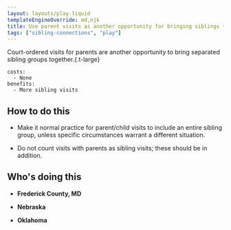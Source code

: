 ```yaml
---
layout: layouts/play.liquid
templateEngineOverride: md,njk
title: Use parent visits as another opportunity for bringing siblings together
tags: ["sibling-connections", "play"]
---
```


Court-ordered visits for parents are another opportunity to bring separated sibling groups together.{.t-large}

    costs:
      - None
    benefits:
      - More sibling visits

## How to do this

* Make it normal practice for parent/child visits to include an entire sibling group, unless specific circumstances warrant a different situation.

* Do not count visits with parents as sibling visits; these should be in addition.

## Who's doing this

* **Frederick County, MD**

* **Nebraska**

* **Oklahoma**